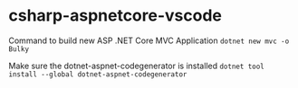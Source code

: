# csharp-aspnetcore-vscode

Command to build new ASP .NET Core MVC Application
`dotnet new mvc -o Bulky`

Make sure the dotnet-aspnet-codegenerator is installed
`dotnet tool install --global dotnet-aspnet-codegenerator`

